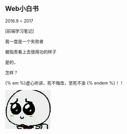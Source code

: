 ## Web小白书

2016.9 ~ 2017

\[前端学习笔记\]

我一度是一个失败者

被指责看上去很用功的样子

是的，

怎样？

{% em %}虚心听讲，死不悔改，至死不渝 {% endem %}！！

![](/assets/xiong.gif)

